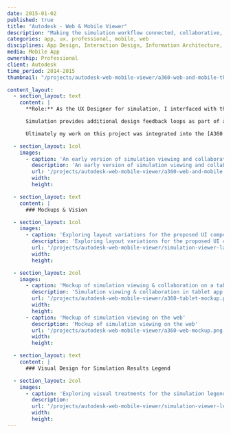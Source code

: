```yaml
---
date: 2015-01-02
published: true
title: "Autodesk · Web & Mobile Viewer"
description: "Making the simulation workflow connected, collaborative, and interactive"
categories: app, ux, professional, mobile, web
disciplines: App Design, Interaction Design, Information Architecture, Vision, Visual Design
media: Mobile App
ownership: Professional 
client: Autodesk
time_period: 2014-2015
thumbnail: "/projects/autodesk-web-mobile-viewer/a360-web-and-mobile-thumbnail.jpg"

content_layout:
  - section_layout: text
    content: |
      **Role:** As the UX Designer for simulation, I interfaced with the platform A360 Viewer team and designed UI, interactions, and visual components for the simulation layer of the common 3D viewer.

      Simulation provides additional design feedback loops as part of an iterative, collaborative process. The Simulation Viewer is a step towards making results immediately sharable and available anywhere while enabling basic collaboration like annotation and commenting. We like to think of it as Google Docs for simulation results.

      Ultimately my work on this project was integrated into the [A360 web viewer](https://a360.autodesk.com/), A360 mobile app, and Autodesk Sim 360--all of which now support simulation results viewing. This was the first time users could share results without sending an actual file—which often was impossible or prohibitive due to large sizes (e.g. via email). 

  - section_layout: 1col
    images:
      - caption: 'An early version of simulation viewing and collaboration integrated into A360 Drive on the web and mobile. The model can be navigated in 3D space with scalar results mapped to the model, and vector results illustrated as streamlines.'
        description: 'An early version of simulation viewing and collaboration integrated into A360 Drive on web and mobile'
        url: '/projects/autodesk-web-mobile-viewer/a360-web-and-mobile.png'
        width:
        height:

  - section_layout: text
    content: |
      ### Mockups & Vision

  - section_layout: 1col
    images:
      - caption: 'Exploring layout variations for the proposed UI components'
        description: 'Exploring layout variations for the proposed UI components'
        url: '/projects/autodesk-web-mobile-viewer/simulation-viewer-layout-explorations.gif'
        width:
        height:

  - section_layout: 2col
    images:
      - caption: 'Mockup of simulation viewing & collaboration on a tablet'
        description: 'Simulation viewing & collaboration in tablet app'
        url: '/projects/autodesk-web-mobile-viewer/a360-tablet-mockup.png'
        width:
        height:
      - caption: 'Mockup of simulation viewing on the web'
        description: 'Mockup of simulation viewing on the web'
        url: '/projects/autodesk-web-mobile-viewer/a360-web-mockup.png'
        width:
        height:

  - section_layout: text
    content: |
      ### Visual Design for Simulation Results Legend

  - section_layout: 2col
    images:
      - caption: 'Exploring visual treatments for the simulation legend, within the context of the application'
        description:
        url: '/projects/autodesk-web-mobile-viewer/simulation-viewer-legend-explorations-insitu.png'
        width:
        height:
---
```

